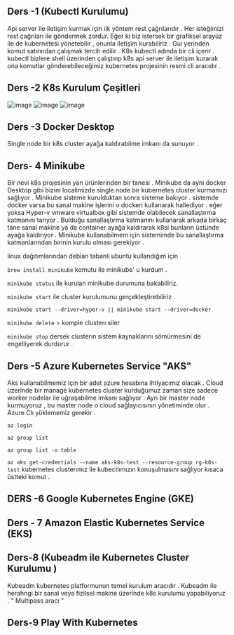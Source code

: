 ## Ders -1 (Kubectl Kurulumu)
Api server ile iletişim kurmak için ilk yöntem rest çağrılarıdır . Her isteğimizi rest çağrıları ile göndermek zordur.
Eğer ki biz istersek bir grafiksel arayüz ile de kubernetesi yönetebilir , onunla iletişim kurabiliriz .
Gui yerinden komut satırından çalışmak tercih edilir . 
K8s kubectl adında bir cli içerir . kubectl bizlere shell üzerinden çalıştırıp k8s api server ile iletişim kurarak ona komutlar gönderebileceğimiz kubernetes projesinin resmi cli aracıdır .

## Ders -2 K8s Kurulum Çeşitleri 

![image](https://user-images.githubusercontent.com/74687192/153710474-07a97d86-1ca7-415f-a8a8-283f8cb848e1.png)
![image](https://user-images.githubusercontent.com/74687192/153710477-7f94854d-7c84-482e-a241-85724cb99b04.png)
![image](https://user-images.githubusercontent.com/74687192/153710491-8114b543-830d-46da-86bf-1120561c40dc.png)

## Ders -3 Docker Desktop 
Single node bir k8s cluster ayağa kaldırabilme imkanı da sunuyor .

## Ders- 4 Minikube
Bir nevi k8s projesinin yan ürünlerinden bir tanesi . Minikube da ayni docker Desktop gibi bizim localimizde single node bir kubernetes cluster kurmamızı sağlıyor .
Minikube sisteme kurulduktan sonra sisteme bakıyor . sistemde docker varsa bu sanal makine işlerini o dockerı kullanarak hallediyor . eğer yoksa Hyper-v vmware virtualbox gibi sistemde olabilecek sanallaştırma katmanını tarıyor . Bulduğu sanallaştırma katmanını kullanarak arkada birkaç tane sanal makine ya da container ayağa kaldırarak k8si bunların üstünde ayağa kaldırıyor . Minikube kullanabilmem için sistemimde bu sanallaştırma katmanlarından birinin kurulu olması gerekiyor .

linux dağıtımlarından debian tabanlı ubuntu kullandığım için 

`brew install minikube`  komutu ile minikube' u kurdum .

`minikube status` ile kurulan minikube durumuna bakabiliriz.

`minikube start` ile cluster kurulumunu gerçekleştirebiliriz .

`minikube start --driver=hyper-v || minikube start --driver=docker`

`minikube delete` = komple clusterı siler

`minikube stop` dersek clusterın sistem kaynaklarını sömürmesini de engelliyerek durdurur .

## Ders -5 Azure Kubernetes Service "AKS"

Aks kullanabilmemiz için bir adet azure hesabına ihtiyacımız olacak . 
Cloud üzerinde bir manage kubernetes cluster kurduğumuz zaman size sadece worker nodelar ile uğraşabilme imkanı sağlıyor . Ayrı bir master node kurmuyoruz , bu master node o cloud sağlayıcısının yönetiminde olur . 
Azure Clı yüklememiz gerekir . 

`az login`

`az group list`

`az group list -o table`

`az aks get-credentials --name aks-k8s-test --resource-group rg-k8s-test` kubernetes clusterımız ile kubectlımızın konuşulmasını sağlıyor kısaca üstteki komut .

## DERS -6 Google Kubernetes Engine (GKE)

## Ders - 7 Amazon Elastic Kubernetes Service (EKS)


## Ders-8 (Kubeadm ile Kubernetes Cluster Kurulumu )

Kubeadm kubernetes platformunun temel kurulum aracıdır . 
Kubeadm ile herahngi bir sanal veya fizilsel makine üzerinde k8s kurulumu yapabiliyoruz . 
" Multipass aracı " 

## Ders-9 Play With Kubernetes 



